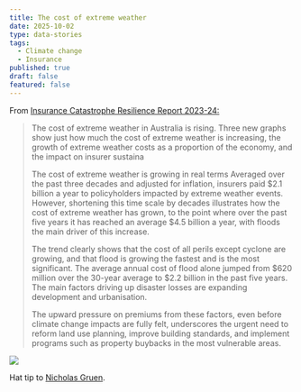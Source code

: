 ```yaml
---
title: The cost of extreme weather
date: 2025-10-02
type: data-stories
tags:
  - Climate change
  - Insurance
published: true
draft: false
featured: false
---
```

From [Insurance Catastrophe Resilience Report 2023-24:](https://insurancecouncil.com.au/resource/catastropheresiliencereport23-24/)

> The cost of extreme weather in Australia is rising. Three new graphs show just how much the cost of extreme weather is increasing, the growth of extreme weather costs as a proportion of the economy, and the impact on insurer sustaina
> 
> The cost of extreme weather is growing in real terms Averaged over the past three decades and adjusted for inflation, insurers paid $2.1 billion a year to policyholders impacted by extreme weather events. However, shortening this time scale by decades illustrates how the cost of extreme weather has grown, to the point where over the past five years it has reached an average $4.5 billion a year, with floods the main driver of this increase.
> 
> The trend clearly shows that the cost of all perils except cyclone are growing, and that flood is growing the fastest and is the most significant. The average annual cost of flood alone jumped from $620 million over the 30-year average to $2.2 billion in the past five years. The main factors driving up disaster losses are expanding development and urbanisation.
> 
> The upward pressure on premiums from these factors, even before climate change impacts are fully felt, underscores the urgent need to reform land use planning, improve building standards, and implement programs such as property buybacks in the most vulnerable areas.

![](/images/insurance-disasters.webp)

Hat tip to [Nicholas Gruen](https://x.com/NGruen1/status/1973629597578100836).